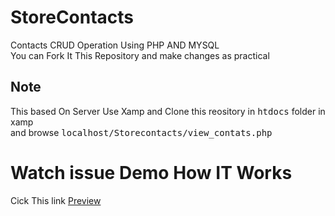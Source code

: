 # StoreContacts
Contacts CRUD Operation Using PHP AND MYSQL<br>
You can Fork It This Repository and make changes as practical 
## Note
This based On Server Use Xamp and Clone this reository in <kbd>htdocs</kbd> folder in xamp <br>
and browse <kbd>localhost/Storecontacts/view_contats.php</kbd> 
# Watch issue Demo How IT Works
Cick This link [Preview](https://github.com/ENG-CJ/StoreContacts/issues/2#issue-1315657483)
